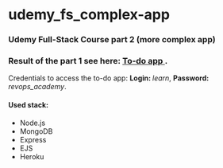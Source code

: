 # udemy_fs_complex-app
<h3>Udemy Full-Stack Course part 2 (more complex app)</h3>
<h3>Result of the part 1 see here: <a href="https://todogood.herokuapp.com/" target="_blank"> To-do app </a>.</h3>
<p>Credentials to access the to-do app: <b>Login: </b> <i>learn</i>, <b>Password: </b> <i>revops_academy</i>.
<h4>Used stack:</h4>
<ul>
<li>Node.js</li>
<li>MongoDB</li>
<li>Express</li>
<li>EJS</li>
<li>Heroku</li>
</ul>
